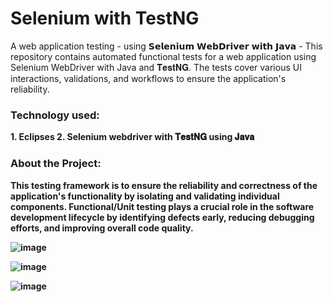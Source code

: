 # Selenium with TestNG
A web application testing - using 𝗦𝗲𝗹𝗲𝗻𝗶𝘂𝗺 𝗪𝗲𝗯𝗗𝗿𝗶𝘃𝗲𝗿 𝘄𝗶𝘁𝗵 𝗝𝗮𝘃𝗮 - This repository contains automated functional tests for a web application using Selenium WebDriver with Java and 𝐓𝐞𝐬𝐭𝐍𝐆. The tests cover various UI interactions, validations, and workflows to ensure the application's reliability.

<h3 align="left"><b>Technology used: </h3>
<p>
1. Eclipses
2. Selenium webdriver with 𝐓𝐞𝐬𝐭𝐍𝐆 using 𝐉𝐚𝐯𝐚 

<h3 align="left"><b>About the Project: </h3>
<p>

This testing framework is to ensure the reliability and correctness of the application's functionality by isolating and validating individual components. 
Functional/Unit testing plays a crucial role in the software development lifecycle by identifying defects early, reducing debugging efforts, and improving overall code quality.

![image](https://github.com/user-attachments/assets/f6537c13-b3d3-44b8-a2e3-6e86df6f79ec)

![image](https://github.com/user-attachments/assets/3cfba0fa-cd7f-455d-bb3c-b9d2f63ca18e)

![image](https://github.com/user-attachments/assets/60a0391f-547f-46ca-970a-fcb98fec27c5)
